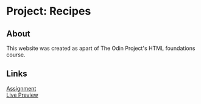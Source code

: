 #  Project: Recipes
## About
This website was created as apart of The Odin Project's HTML foundations course.
## Links
<a href="https://www.theodinproject.com/lessons/foundations-recipes">Assignment</a>
<br />
<a href="https://baritonebadger.github.io/odin-recipes/">Live Preview</a>
